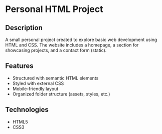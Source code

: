 # Personal HTML Project

## Description
A small personal project created to explore basic web development using HTML and CSS. The website includes a homepage, a section for showcasing projects, and a contact form (static).

## Features
- Structured with semantic HTML elements
- Styled with external CSS
- Mobile-friendly layout
- Organized folder structure (assets, styles, etc.)

## Technologies
- HTML5
- CSS3
